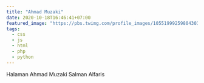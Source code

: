 ```yaml
---
title: "Ahmad Muzaki"
date: 2020-10-18T16:46:41+07:00
featured_image: "https://pbs.twimg.com/profile_images/1055199925980430336/F0oAGTQH.jpg"
tags:
  - css
  - js
  - html
  - php
  - python
---
```


Halaman Ahmad Muzaki Salman Alfaris
